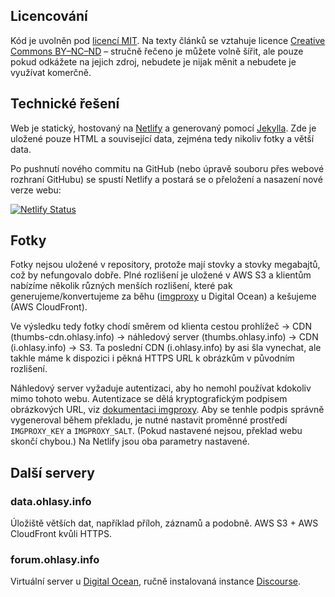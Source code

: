 ## Licencování

Kód je uvolněn pod [licencí MIT](https://opensource.org/licenses/MIT). Na texty článků se vztahuje licence [Creative Commons BY–NC–ND](https://creativecommons.org/licenses/by-nc-nd/4.0/) – stručně řečeno je můžete volně šířit, ale pouze pokud odkážete na jejich zdroj, nebudete je nijak měnit a nebudete je využívat komerčně.

## Technické řešení

Web je statický, hostovaný na [Netlify](https://www.netlify.com) a generovaný pomocí [Jekylla](http://jekyllrb.com). Zde je uložené pouze HTML a související data, zejména tedy nikoliv fotky a větší data.

Po pushnutí nového commitu na GitHub (nebo úpravě souboru přes webové rozhraní GitHubu) se spustí Netlify a postará se o přeložení a nasazení nové verze webu:

[![Netlify Status](https://api.netlify.com/api/v1/badges/fecaf98d-dab6-4ca9-9dbf-6e1ce8fbeaf4/deploy-status)](https://app.netlify.com/sites/ohlasy/deploys)

## Fotky

Fotky nejsou uložené v repository, protože mají stovky a stovky megabajtů, což by nefungovalo dobře. Plné rozlišení je uložené v AWS S3 a klientům nabízíme několik různých menších rozlišení, které pak generujeme/konvertujeme za běhu ([imgproxy](https://github.com/imgproxy/imgproxy) u Digital Ocean) a kešujeme (AWS CloudFront).

Ve výsledku tedy fotky chodí směrem od klienta cestou prohlížeč → CDN (thumbs-cdn.ohlasy.info) → náhledový server (thumbs.ohlasy.info) → CDN (i.ohlasy.info) → S3. Ta poslední CDN (i.ohlasy.info) by asi šla vynechat, ale takhle máme k dispozici i pěkná HTTPS URL k obrázkům v původním rozlišení.

Náhledový server vyžaduje autentizaci, aby ho nemohl používat kdokoliv mimo tohoto webu. Autentizace se dělá kryptografickým podpisem obrázkových URL, viz [dokumentaci imgproxy](https://github.com/imgproxy/imgproxy/blob/master/docs/signing_the_url.md). Aby se tenhle podpis správně vygeneroval během překladu, je nutné nastavit proměnné prostředí `IMGPROXY_KEY` a `IMGPROXY_SALT`. (Pokud nastavené nejsou, překlad webu skončí chybou.) Na Netlify jsou oba parametry nastavené.

## Další servery

### data.ohlasy.info

Úložiště větších dat, například příloh, záznamů a podobně. AWS S3 + AWS CloudFront kvůli HTTPS.

### forum.ohlasy.info

Virtuální server u [Digital Ocean](https://digitalocean.com), ručně instalovaná instance [Discourse](https://www.discourse.org).
